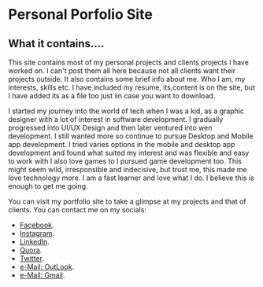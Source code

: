 # Personal Porfolio Site

## What it contains....

This site contains most of my personal projects and clients projects I have worked on.
I can't post them all here because not all clients want their projects outside.
It also contains some brief info about me. Who I am, my interests, skills etc. I have included my resume,
its,content is on the site, but I have added its as a file too just iin case you want to download.

I started my journey into the world of tech when I was a kid, as a graphic designer with a lot of interest 
in software development. I gradually progressed into UI/UX Design and then later ventured into wen development.
I still wanted more so continue to pursue Desktop and Mobile app development. I tried varies options in the
mobile and desktop app development and found what suited my interest and was flexible and easy to work with
I also love games to I pursued game development too. This might seem wild, irresponsible and indecisive, but
trust me, this made me love technology more. I am a fast learner and love what I do. I believe this is enough to
get me going.

You can visit my portfolio site to take a glimpse at my projects and that of clients.
You can contact me on my socials:

* [Facebook](https://www.facebook.com/brakhobbykurtiz).
* [Instagram](https://www.instagram.com/brakhobbykurtiz/).
* [LinkedIn](https://gh.linkedin.com/in/aaron-will-djaba-424b7a184).
* [Quora](https://www.quora.com/profile/Aaron-Will-Djaba).
* [Twitter](https://twitter.com/brakhobbykurtiz).
* [e-Mail: OutLook](mailto:aaronwilldjaba@outlook.com).
* [e-Mail: Gmail](mailto:papiliocurtis@gmail.com).